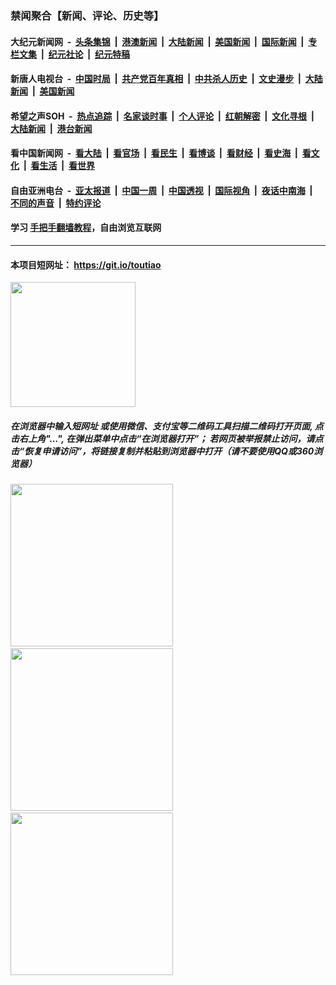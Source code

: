### 禁闻聚合【新闻、评论、历史等】

#### 大纪元新闻网 &nbsp;-&nbsp; [头条集锦](indexes/E头条集锦.md?t=02072122) &nbsp;|&nbsp; [港澳新闻](indexes/E港澳新闻.md?t=02072122)  &nbsp;|&nbsp; [大陆新闻](indexes/E大陆新闻.md?t=02072122) &nbsp;|&nbsp; [美国新闻](indexes/E美国新闻.md?t=02072122) &nbsp;|&nbsp; [国际新闻](indexes/E国际新闻.md?t=02072122) &nbsp;|&nbsp; [专栏文集](indexes/E专栏文集.md?t=02072122) &nbsp;|&nbsp; [纪元社论](indexes/E纪元社论.md?t=02072122) &nbsp;|&nbsp; [纪元特稿](indexes/E纪元特稿.md?t=02072122) 

#### 新唐人电视台 &nbsp;-&nbsp; [中国时局](indexes/N中国时局.md?t=02072122) &nbsp;|&nbsp; [共产党百年真相](indexes/N共产党百年真相.md?t=02072122) &nbsp;|&nbsp; [中共杀人历史](indexes/N中共杀人历史.md?t=02072122) &nbsp;|&nbsp; [文史漫步](indexes/N文史漫步.md?t=02072122) &nbsp;|&nbsp; [大陆新闻](indexes/N大陆新闻.md?t=02072122) &nbsp;|&nbsp; [美国新闻](indexes/N美国新闻.md?t=02072122)

#### 希望之声SOH &nbsp;-&nbsp; [热点追踪](indexes/H热点追踪.md?t=02072122) &nbsp;|&nbsp; [名家谈时事](indexes/H名家谈时事.md?t=02072122) &nbsp;|&nbsp; [个人评论](indexes/H个人评论.md?t=02072122)  &nbsp;|&nbsp; [红朝解密](indexes/H红朝解密.md?t=02072122) &nbsp;|&nbsp; [文化寻根](indexes/H文化寻根.md?t=02072122) &nbsp;|&nbsp; [大陆新闻](indexes/H大陆新闻.md?t=02072122) &nbsp;|&nbsp; [港台新闻](indexes/H港台新闻.md?t=02072122)

#### 看中国新闻网 &nbsp;-&nbsp; [看大陆](indexes/S看大陆.md?t=02072122) &nbsp;|&nbsp; [看官场](indexes/S看官场.md?t=02072122) &nbsp;|&nbsp; [看民生](indexes/S看民生.md?t=02072122)  &nbsp;|&nbsp; [看博谈](indexes/S看博谈.md?t=02072122) &nbsp;|&nbsp; [看财经](indexes/S看财经.md?t=02072122) &nbsp;|&nbsp; [看史海](indexes/S看史海.md?t=02072122) &nbsp;|&nbsp; [看文化](indexes/S看文化.md?t=02072122) &nbsp;|&nbsp; [看生活](indexes/S看生活.md?t=02072122) &nbsp;|&nbsp; [看世界](indexes/S看世界.md?t=02072122)

#### 自由亚洲电台 &nbsp;-&nbsp; [亚太报道](indexes/R亚太报道.md?t=02072122) &nbsp;|&nbsp; [中国一周](indexes/R中国一周.md?t=02072122) &nbsp;|&nbsp; [中国透视](indexes/R中国透视.md?t=02072122)  &nbsp;|&nbsp; [国际视角](indexes/R国际视角.md?t=02072122) &nbsp;|&nbsp; [夜话中南海](indexes/R夜话中南海.md?t=02072122) &nbsp;|&nbsp; [不同的声音](indexes/R不同的声音.md?t=02072122) &nbsp;|&nbsp; [特约评论](indexes/R特约评论.md?t=02072122)

#### 学习 [手把手翻墙教程](https://github.com/gfw-breaker/guides/wiki)，自由浏览互联网

----

#### 本项目短网址： https://git.io/toutiao
<img src="https://raw.githubusercontent.com/gfw-breaker/banned-news/master/scripts/img/qr.png" width="200px"/>  

##### 在浏览器中输入短网址 或使用微信、支付宝等二维码工具扫描二维码打开页面, 点击右上角"...", 在弹出菜单中点击“在浏览器打开”； 若网页被举报禁止访问，请点击“恢复申请访问”，将链接复制并粘贴到浏览器中打开（请不要使用QQ或360浏览器）

<img src="https://raw.githubusercontent.com/gfw-breaker/banned-news/master/scripts/img/1.png" width="260px"/> &nbsp; <img src="https://raw.githubusercontent.com/gfw-breaker/banned-news/master/scripts/img/2.png" width="260px"/> &nbsp; <img src="https://raw.githubusercontent.com/gfw-breaker/banned-news/master/scripts/img/3.png" width="260px"/>
